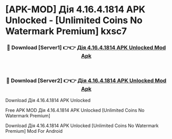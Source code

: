 # [APK-MOD] Дія 4.16.4.1814 APK Unlocked - [Unlimited Coins No Watermark Premium] kxsc7



<div align="center">
<h3>🔴 Download [Server1] 👉👉 <a href="https://momento.my/?title=Дія_4.16.4.1814_APK_Unlocked">Дія 4.16.4.1814 APK Unlocked Mod Apk</a></h3><br>

<h3>🔴 Download [Server2] 👉👉 <a href="https://momento.my/?title=Дія_4.16.4.1814_APK_Unlocked">Дія 4.16.4.1814 APK Unlocked Mod Apk</a></h3>
</div>



Download Дія 4.16.4.1814 APK Unlocked 

Free APK MOD Дія 4.16.4.1814 APK Unlocked [Unlimited Coins No Watermark Premium]

Download Дія 4.16.4.1814 APK Unlocked [Unlimited Coins No Watermark Premium] Mod For Android
